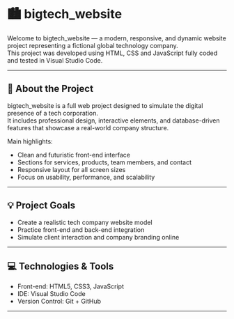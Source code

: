 # 🏙️ bigtech_website

Welcome to bigtech_website — a modern, responsive, and dynamic website project representing a fictional global technology company.  
This project was developed using HTML, CSS and JavaScript fully coded and tested in Visual Studio Code.

---

## 🚀 About the Project

bigtech_website is a full web project designed to simulate the digital presence of a tech corporation.  
It includes professional design, interactive elements, and database-driven features that showcase a real-world company structure.  

Main highlights:
- Clean and futuristic front-end interface    
- Sections for services, products, team members, and contact  
- Responsive layout for all screen sizes  
- Focus on usability, performance, and scalability  

---

## 💡 Project Goals

- Create a realistic tech company website model  
- Practice front-end and back-end integration  
- Simulate client interaction and company branding online  

---

## 💻 Technologies & Tools

- Front-end: HTML5, CSS3, JavaScript  
- IDE: Visual Studio Code  
- Version Control: Git + GitHub  

---

